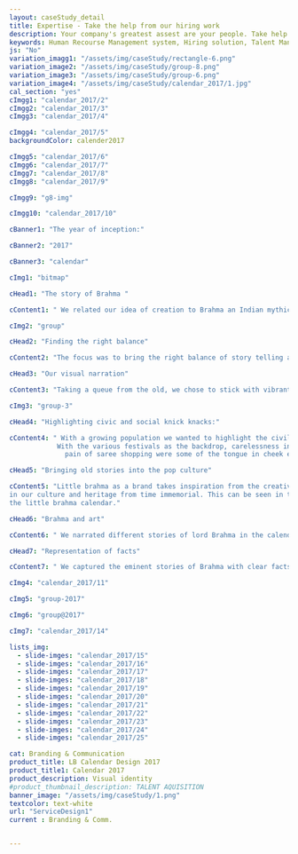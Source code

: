 ```yaml
---
layout: caseStudy_detail
title: Expertise - Take the help from our hiring work
description: Your company's greatest assest are your people. Take help our hiring experts to recruit the best desired talents.
keywords: Human Recourse Management system, Hiring solution, Talent Management Software, Application Tracking System, AI-Enabled, Recruitment Management software, recruitment system, Talent CRM, HR Software, Bangalore, India
js: "No"
variation_imagg1: "/assets/img/caseStudy/rectangle-6.png"
variation_image2: "/assets/img/caseStudy/group-8.png"
variation_image3: "/assets/img/caseStudy/group-6.png"
variation_image4: "/assets/img/caseStudy/calendar_2017/1.jpg"
cal_section: "yes"
cImgg1: "calendar_2017/2"
cImgg2: "calendar_2017/3"
cImgg3: "calendar_2017/4"

cImgg4: "calendar_2017/5"
backgroundColor: calender2017

cImgg5: "calendar_2017/6"
cImgg6: "calendar_2017/7"
cImgg7: "calendar_2017/8"
cImgg8: "calendar_2017/9"

cImgg9: "g8-img"

cImgg10: "calendar_2017/10"

cBanner1: "The year of inception:"

cBanner2: "2017"

cBanner3: "calendar"

cImg1: "bitmap"

cHead1: "The story of Brahma "

cContent1: " We related our idea of creation to Brahma an Indian mythical god. He is an omnipresent and attributed to every creation on earth. Inspired with this thought, our 2017 calendar was published narrating his origin stories."

cImg2: "group"

cHead2: "Finding the right balance"

cContent2: "The focus was to bring the right balance of story telling and contemporary design to the illustrations. Images of young lord brahma and his introduction to the new world realities."

cHead3: "Our visual narration"

cContent3: "Taking a queue from the old, we chose to stick with vibrant colors and traditional symbolism. We gave a contemporary touch to the illustration by creating characters with less detailing. We played with eye and mouth expression to display emotions and used supporting elements to showcase movements and drama. This gave a comic feel to the entire visualization."

cImg3: "group-3"

cHead4: "Highlighting civic and social knick knacks:"

cContent4: " With a growing population we wanted to highlight the civil issues afflicting the country. 
            With the various festivals as the backdrop, carelessness in public property, vandalism,
              pain of saree shopping were some of the tongue in cheek examples that we have tried to showcase with subtlety."

cHead5: "Bringing old stories into the pop culture"

cContent5: "Little brahma as a brand takes inspiration from the creative storytelling and symbolism that is deep rooted 
in our culture and heritage from time immemorial. This can be seen in the architecture and artifacts left behind by our ancestors and forefathers for eons.  As Brahma is the god of creation, we took inspiration from this to create 
the little brahma calendar."

cHead6: "Brahma and art"

cContent6: " We narrated different stories of lord Brahma in the calendar pages. To bring these stories to life in the current era and add relevance to it, we interplayed it with subtle humor on the illustration while still keeping the stories close to the original."

cHead7: "Representation of facts"

cContent7: " We captured the eminent stories of Brahma with clear facts. We showcased origin stories of Brahma which many have not heard off. Visually, we used new world elements to showcase old world facts in the illustrations. Usage of desk with mirrors an example of the neo-modern approach of our visual narration of facts."

cImg4: "calendar_2017/11"

cImg5: "group-2017"

cImg6: "group@2017"

cImg7: "calendar_2017/14"

lists_img:
  - slide-imges: "calendar_2017/15"
  - slide-imges: "calendar_2017/16"
  - slide-imges: "calendar_2017/17"
  - slide-imges: "calendar_2017/18"
  - slide-imges: "calendar_2017/19"
  - slide-imges: "calendar_2017/20"
  - slide-imges: "calendar_2017/21"
  - slide-imges: "calendar_2017/22"
  - slide-imges: "calendar_2017/23"
  - slide-imges: "calendar_2017/24"
  - slide-imges: "calendar_2017/25"

cat: Branding & Communication
product_title: LB Calendar Design 2017
product_title1: Calendar 2017
product_description: Visual identity
#product_thumbnail_description: TALENT AQUISITION
banner_image: "/assets/img/caseStudy/1.png"
textcolor: text-white
url: "ServiceDesign1"
current : Branding & Comm.


---
```


